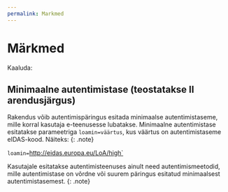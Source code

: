 ```yaml
---
permalink: Markmed
---
```


# Märkmed

Kaaluda:

## Minimaalne autentimistase (teostatakse II arendusjärgus)

Rakendus võib autentimispäringus esitada minimaalse autentimistaseme, mille korral kasutaja e-teenusesse lubatakse. Minimaalne autentimistase esitatakse parameetriga `loamin=väärtus`, kus väärtus on autentimistaseme eIDAS-kood. Näiteks:
{: .note}

`loamin=`http://eidas.europa.eu/LoA/high`

Kasutajale esitatakse autentimisteenuses ainult need autentimismeetodid, mille autentimistase on võrdne või suurem päringus esitatud minimaalsest autentimistasemest.
{: .note}
